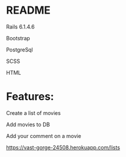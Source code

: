 # README

Rails 6.1.4.6

Bootstrap 

PostgreSql

SCSS

HTML

# Features:

Create a list of movies

Add movies to DB

Add your comment on a movie

https://vast-gorge-24508.herokuapp.com/lists
